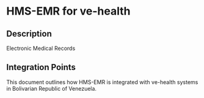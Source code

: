 # HMS-EMR for ve-health

## Description

Electronic Medical Records

## Integration Points

This document outlines how HMS-EMR is integrated with ve-health systems in Bolivarian Republic of Venezuela.
